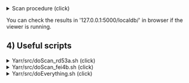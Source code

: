 
<details><summary>Scan procedure (click)</summary><div>

```shell-session
./bin/scanConsole \
-r [controller config] \
-c [connectivity config] \
-s [scan config] \
-p -W \
-I [environment info]

e.g.) 
./bin/scanConsole \
-r configs/rd53a/ABC-001/controller.json \
-c configs/rd53a/ABC-001/connectivity.json \
-s configs/scans/rd53a/std_digitalscan.json \
-p -W \
-I configs/rd53a/ABC-001/info.json
``` 
---
</div></details>

You can check the results in '127.0.0.1:5000/localdb/' in browser if the viewer is running.

## 4) Useful scripts

<details><summary> Yarr/src/doScan_rd53a.sh (click)</summary><div>

`doScan_rd53a.sh` can run a single scan for rd53a.

```
$ ./doScan_rd53a.sh -m 'module-serial-number' -s 'scan-type' [-r ControllerCfg] [-n ConnectivityCfg] [-i EnvironmentCfg] [-c TargetCharge] [-t TargetTot] [-p TargetPreamp] [-M mask] [-d #upload into DB] [-l #save log file]
```

For example after creating config file with `createConfig.sh`,
```
$ cd Yarr/src
$ ./doScan_rd53a.sh -m ABC-001 -s std_digitalscan    # not upload into database
---> this can run: ./bin/scanConsole -r configs/rd53a/ABC-001/controller.json -c configs/rd53a/ABC-001/connectivity.json -s configs/scans/rd53a/std_digitalscan.json -p -m -1
$ ./doScan_rd53a.sh -m ABC-001 -s std_digitalscan -d # upload into database
---> this can run: ./bin/scanConsole -r configs/rd53a/ABC-001/controller.json -c configs/rd53a/ABC-001/connectivity.json -s
```
---
</div></details>

<details><summary> Yarr/src/doScan_fei4b.sh (click)</summary><div>

`doScan_fei4b.sh` can run a single scan for fei4b.

```
$ ./doScan_fei4b.sh -m 'module-serial-number' -s 'scan-type' [-r ControllerCfg] [-n ConnectivityCfg] [-i EnvironmentCfg] [-c TargetCharge] [-t TargetTot] [-p TargetPreamp] [-M mask] [-d #upload into DB] [-l #save log file]
```
 
For example after creating config file with `createConfig.sh`,
```
$ cd Yarr/src
$ ./doScan_fei4b.sh -m KEK-777 -s digitalscan    # not upload into database
---> this can run: ./bin/scanConsole -r configs/fei4b/KEK-777/controller.json -c configs/fei4b/KEK-777/connectivity.json -s digitalscan -p -m -1
$ ./doScan_fei4b.sh -m KEK-777 -s digitalscan -d # upload into database
---> this can run: ./bin/scanConsole -r configs/fei4b/KEK-777/controller.json -c configs/fei4b/KEK-777/connectivity.json -s digitalscan -p -m -1 -W -I configs/fei4b/KEK-777/info.json
```
---
</div></details>

<details><summary> Yarr/src/doEverything.sh (click)</summary><div>

`doEverything.sh` can run all scans. (QA)

```
$ ./doEverything.sh -a rd53a -m 'module-serial-number'    # not upload into database
$ ./doEverything.sh -a rd53a -m 'module-serial-number' -d # upload into database
```

For example,
```
$ cd Yarr/src
$ ./doEverything.sh -a rd53a -m ABC-001 -d
```
---
</div></details>
